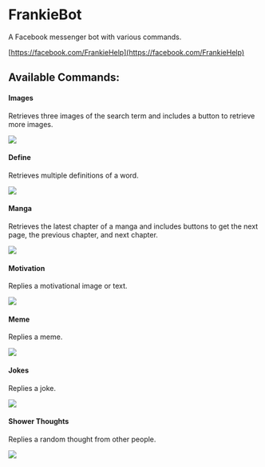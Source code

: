 # FrankieBot

A Facebook messenger bot with various commands.

[https://facebook.com/FrankieHelp](https://facebook.com/FrankieHelp)

## Available Commands:

#### Images
Retrieves three images of the search term and includes a button to retrieve more images.

<kbd><img src="./images/images.png"></kbd>

#### Define
Retrieves multiple definitions of a word.

<kbd><img src="./images/define.png"></kbd>

#### Manga
Retrieves the latest chapter of a manga and includes buttons to get the next page, the previous chapter, and next chapter.

<kbd><img src="./images/manga.png"></kbd>

#### Motivation
Replies a motivational image or text.

<kbd><img src="./images/motivation.png"></kbd>

#### Meme
Replies a meme.

<kbd><img src="./images/meme.png"></kbd>

#### Jokes
Replies a joke.

<kbd><img src="./images/jokes.png"></kbd>

#### Shower Thoughts
Replies a random thought from other people.

<kbd><img src="./images/shower.png"></kbd>